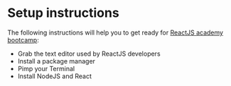 # Setup instructions

The following instructions will help you to get ready for [ReactJS academy bootcamp](https://reactjs.academy/):

- Grab the text editor used by ReactJS developers
- Install a package manager
- Pimp your Terminal
- Install NodeJS and React
